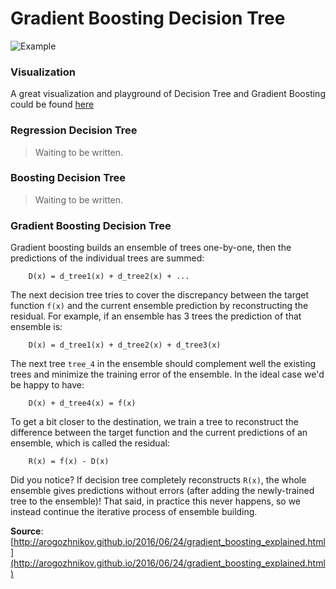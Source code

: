  # Gradient Boosting Decision Tree
 ![Example](http://arogozhnikov.github.io/images/gbdt_attractive_picture.png "Example")
 
 ### Visualization
 A great visualization and playground of Decision Tree and Gradient Boosting could be found [here](http://arogozhnikov.github.io/2016/06/24/gradient_boosting_explained.html)
 
 
 ### Regression Decision Tree
 >Waiting to be written.
 
 
 ### Boosting  Decision Tree
 >Waiting to be written.
  
 ### Gradient Boosting Decision Tree
 Gradient boosting builds an ensemble of trees one-by-one, 
 then the predictions of the individual trees are summed:
 ```    
     D(x) = d_tree1(x) + d_tree2(x) + ...
 ```
 The next decision tree tries to cover the discrepancy between the target function `f(x)` and 
 the current ensemble prediction by reconstructing the residual.
 For example, if an ensemble has 3 trees the prediction of that ensemble is:
 ```   
     D(x) = d_tree1(x) + d_tree2(x) + d_tree3(x)
 ```
 The next tree `tree_4` in the ensemble should complement well the existing trees and 
 minimize the training error of the ensemble. In the ideal case we'd be happy to have:
 ```
     D(x) + d_tree4(x) = f(x)
 ``` 
 To get a bit closer to the destination, we train a tree to reconstruct the difference between 
 the target function and the current predictions of an ensemble, which is called the residual:
 ```
     R(x) = f(x) - D(x)
 ```
 Did you notice? If decision tree completely reconstructs `R(x)`, the whole ensemble gives predictions 
 without errors (after adding the newly-trained tree to the ensemble)! That said, in practice 
 this never happens, so we instead continue the iterative process of ensemble building.
  
 **Source**: [http://arogozhnikov.github.io/2016/06/24/gradient_boosting_explained.html](http://arogozhnikov.github.io/2016/06/24/gradient_boosting_explained.html)
